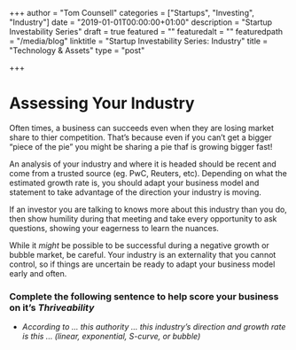 +++
author = "Tom Counsell"
categories = ["Startups", "Investing", "Industry"]
date = "2019-01-01T00:00:00+01:00"
description = "Startup Investability Series"
draft = true
featured = ""
featuredalt = ""
featuredpath = "/media/blog"
linktitle = "Startup Investability Series: Industry"
title = "Technology & Assets"
type = "post"

+++
# **Assessing Your Industry**

Often times, a business can succeeds even when they are losing market share to thier competition. That’s because even if you can’t get a bigger “piece of the pie” you might be sharing a pie thaf is growing bigger fast!

An analysis of your industry and where it is headed should be recent and come from a trusted source (eg. PwC, Reuters, etc). Depending on what the estimated growth rate is, you should adapt your business model and statement to take advantage of the direction your industry is moving.

If an investor you are talking to knows more about this industry than you do, then show humility during that meeting and take every opportunity to ask questions, showing your eagerness to learn the nuances.

While it _might_ be possible to be successful during a negative growth or bubble market, be careful. Your industry is an externality that you cannot control, so if things are uncertain be ready to adapt your business model early and often.

### **Complete the following sentence to help score your business on it’s _Thriveability_**

* _According to ... this authority ... this industry’s direction and growth rate is this ... (linear, exponential, S-curve, or bubble)_